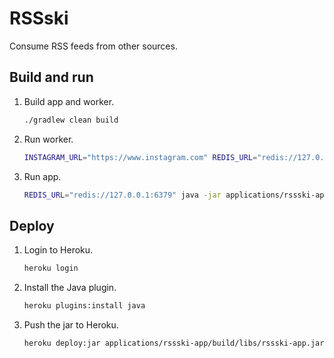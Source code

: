 # RSSski

Consume RSS feeds from other sources.

## Build and run

1.  Build app and worker.
    ```bash
    ./gradlew clean build
    ```

1.  Run worker.
    ```bash
    INSTAGRAM_URL="https://www.instagram.com" REDIS_URL="redis://127.0.0.1:6379" java -jar applications/instagram-worker/build/libs/instagram-worker.jar
    ```


1.  Run app.
    ```bash
    REDIS_URL="redis://127.0.0.1:6379" java -jar applications/rssski-app/build/libs/rssski-app.jar
    ```

## Deploy

1.  Login to Heroku.
    ```bash
    heroku login
    ```

1.  Install the Java plugin.
    ```bash
    heroku plugins:install java
    ```

1.  Push the jar to Heroku.
    ```bash
    heroku deploy:jar applications/rssski-app/build/libs/rssski-app.jar --app rssski
    ```
